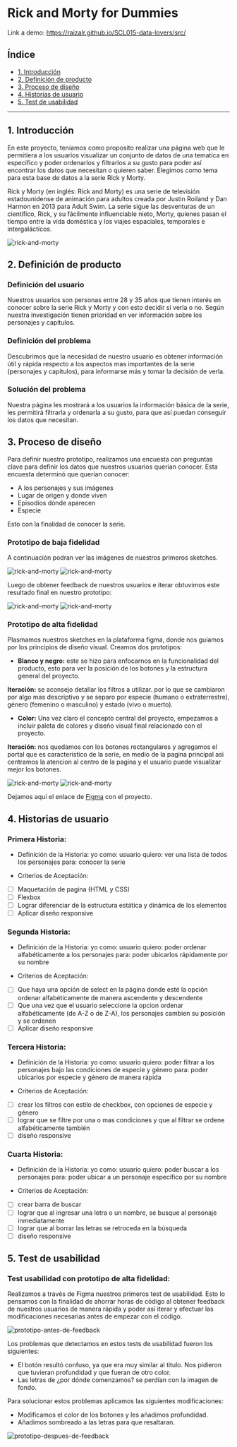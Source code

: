 # Rick and Morty for Dummies

Link a demo: https://raizalr.github.io/SCL015-data-lovers/src/

## Índice

* [1. Introducción](#1-Introducción)
* [2. Definición de producto](#2-Definición-de-producto)
* [3. Proceso de diseño](#3-Proceso-de-diseño)
* [4. Historias de usuario](#4-Historias-de-usuario)
* [5. Test de usabilidad](#5-Test-de-usabilidad)


***

## 1. Introducción

En este proyecto, teníamos como proposito realizar una página web que le permitiera a los usuarios visualizar un conjunto de datos de una tematica en especifico y poder ordenarlos y filtrarlos a su gusto para poder así encontrar los datos que necesitan o quieren saber. Elegimos como tema para esta base de datos a la serie Rick y Morty. 

Rick y Morty (en inglés: Rick and Morty) es una serie de televisión estadounidense de animación para adultos creada por Justin Roiland y Dan Harmon en 2013 para Adult Swim. La serie sigue las desventuras de un científico, Rick, y su fácilmente influenciable nieto, Morty, quienes pasan el tiempo entre la vida doméstica y los viajes espaciales, temporales e intergalácticos. 

![rick-and-morty](/src/img/rickandmortyreadme.jpg)

## 2. Definición de producto

### Definición del usuario

Nuestros usuarios son personas entre 28 y 35 años que tienen interés en conocer sobre la serie Rick y Morty y con esto decidir si verla o no. Según nuestra investigación tienen prioridad en ver información sobre los personajes y capítulos.

### Definición del problema

Descubrimos que la necesidad de nuestro usuario es obtener información útil y rápida respecto a los aspectos mas importantes de la serie (personajes y capitulos), para informarse más y tomar la decisión de verla.

### Solución del problema

Nuestra página les mostrará a los usuarios la información básica de la serie, les permitirá filtrarla y ordenarla a su gusto, para que así puedan conseguir los datos que necesitan.


## 3. Proceso de diseño

Para definir nuestro prototipo, realizamos una encuesta con preguntas clave para definir los datos que nuestros usuarios querían conocer. Esta encuesta determinó que querían conocer:

- A los personajes y sus imágenes
- Lugar de origen y donde viven
- Episodios dónde aparecen
- Especie

Esto con la finalidad de conocer la serie. 


### Prototipo de baja fidelidad

A continuación podran ver las imágenes de nuestros primeros sketches.

![rick-and-morty](/src/img/sketch4.jpg)
![rick-and-morty](/src/img/sketch1.jpg)

Luego de obtener feedback de nuestros usuarios e iterar obtuvimos este resultado final en nuestro prototipo:

![rick-and-morty](/src/img/sketch2.jpg)
![rick-and-morty](/src/img/sketch3.jpg)

### Prototipo de alta fidelidad

Plasmamos nuestros sketches en la plataforma figma, donde nos guiamos por los principios de diseño visual. 
Creamos dos prototipos:
- **Blanco y negro:**
este se hizo para enfocarnos en la funcionalidad del producto, esto para ver la posición de los botones y 
la estructura general del proyecto.

**Iteración:** se aconsejo detallar los filtros a utilizar. por lo que se cambiaron por algo mas descriptivo y se separo por especie (humano o extraterrestre), género (femenino o masculino) y estado (vivo o muerto).

- **Color:**
Una vez claro el concepto central del proyecto, empezamos a incluir paleta de colores y diseño visual
final relacionado con el proyecto.

**Iteración:** nos quedamos con los botones rectangulares y agregamos el portal que es caracteristico de la serie, en medio de la pagina principal
asi centramos la atencion al centro de la pagina y el usuario puede visualizar mejor los botones.

![rick-and-morty](/src/img/figmarickandmorty.png)
![rick-and-morty](/src/img/figmapagprincipal.png)

Dejamos aquí el enlace de [Figma](https://www.figma.com/file/W2UglxzppAnvK6niyk6eWB/Prototipo-Rick-and-Morty) con el proyecto.


## 4. Historias de usuario

### Primera Historia:

- Definición de la Historia:
yo como: usuario
quiero: ver una lista de todos los personajes 
para: conocer la serie

- Criterios de Aceptación: 
* [ ] Maquetación de pagina (HTML y CSS)
* [ ] Flexbox
* [ ] Lograr diferenciar de la estructura estática y dinámica de los elementos
* [ ] Aplicar diseño responsive

### Segunda Historia:

- Definición de la Historia:
yo como: usuario
quiero: poder ordenar alfabéticamente a los personajes
para: poder ubicarlos rápidamente por su nombre

- Criterios de Aceptación: 
* [ ] Que haya una opción de select en la página donde esté la opción ordenar alfabéticamente de manera ascendente y descendente
* [ ] Que una vez que el usuario seleccione la opcion ordenar alfabéticamente (de A-Z o de Z-A), los personajes cambien su posición y se ordenen
* [ ] Aplicar diseño responsive

### Tercera Historia:

- Definición de la Historia:
yo como: usuario
quiero: poder filtrar a los personajes bajo las condiciones de especie y género
para: poder ubicarlos por especie y género de manera rápida

- Criterios de Aceptación: 
* [ ] crear los filtros con estilo de checkbox, con opciones de especie y género
* [ ] lograr que se filtre por una o mas condiciones y que al filtrar se ordene alfabéticamente también
* [ ] diseño responsive

### Cuarta Historia:

- Definición de la Historia:
yo como: usuario
quiero: poder buscar a los personajes
para: poder ubicar a un personaje específico por su nombre

- Criterios de Aceptación: 
* [ ] crear barra de buscar
* [ ] lograr que al ingresar una letra o un nombre, se busque al personaje inmediatamente
* [ ] lograr que al borrar las letras se retroceda en la búsqueda
* [ ] diseño responsive

## 5. Test de usabilidad

### Test usabilidad con prototipo de alta fidelidad:

Realizamos a través de Figma nuestros primeros test de usabilidad. Esto lo pensamos con la finalidad de ahorrar horas de código al obtener feedback de nuestros usuarios de manera rápida y poder así iterar y efectuar las modificaciones necesarias antes de empezar con el código. 

![prototipo-antes-de-feedback](/src/img/prototipoAntesDeFeedback.jpg)

Los problemas que detectamos en estos tests de usabilidad fueron los siguientes:

* El botón resultó confuso, ya que era muy similar al titulo. Nos pidieron que tuvieran profundidad y que fueran de otro color.
* Las letras de ¿por dónde comenzamos? se perdían con la imagen de fondo.

Para solucionar estos problemas aplicamos las siguientes modificaciones:

* Modificamos el color de los botones y les añadimos profundidad.
* Añadimos sombreado a las letras para que resaltaran.

![prototipo-despues-de-feedback](/src/img/prototipoDespuesDeFeedback.png)